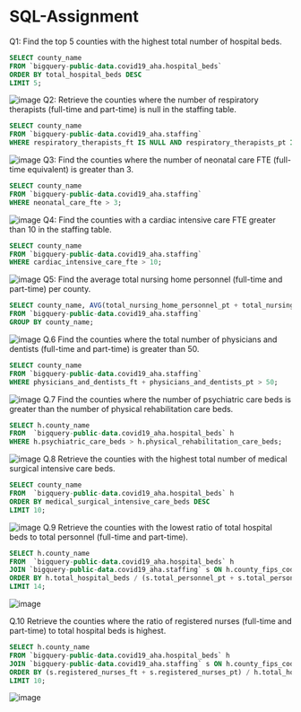 # SQL-Assignment

Q1: Find the top 5 counties with the highest total number of hospital beds.
```sql
SELECT county_name
FROM `bigquery-public-data.covid19_aha.hospital_beds`
ORDER BY total_hospital_beds DESC
LIMIT 5;
```
![image](https://github.com/Varad2408/SQL-Assignment/assets/152723954/a0cabffe-5c2a-4bd3-b3af-1d39c38f2757)
Q2: Retrieve the counties where the number of respiratory therapists (full-time and part-time) is null in the staffing table.
```sql
SELECT county_name
FROM `bigquery-public-data.covid19_aha.staffing`
WHERE respiratory_therapists_ft IS NULL AND respiratory_therapists_pt IS NULL;
```
![image](https://github.com/Varad2408/SQL-Assignment/assets/152723954/4d1828ec-f7fa-41a8-b54c-cc4fe38e1620)
Q3: Find the counties where the number of neonatal care FTE (full-time equivalent) is greater than 3.
```sql
SELECT county_name
FROM `bigquery-public-data.covid19_aha.staffing`
WHERE neonatal_care_fte > 3;
```
![image](https://github.com/Varad2408/SQL-Assignment/assets/152723954/d91ac6d0-852a-4a63-a75f-e78fbbec1998)
Q4: Find the counties with a cardiac intensive care FTE greater than 10 in the staffing table.
```sql
SELECT county_name
FROM `bigquery-public-data.covid19_aha.staffing`
WHERE cardiac_intensive_care_fte > 10;
```
![image](https://github.com/Varad2408/SQL-Assignment/assets/152723954/60424285-4645-4741-b3a9-854ed3b9dc72)
Q5: Find the average total nursing home personnel (full-time and part-time) per county.
```sql
SELECT county_name, AVG(total_nursing_home_personnel_pt + total_nursing_home_personnel_ft) AS avg_personnel
FROM `bigquery-public-data.covid19_aha.staffing`
GROUP BY county_name;
```
![image](https://github.com/Varad2408/SQL-Assignment/assets/152723954/46f578f8-34f9-48c0-8d17-248c57029769)
Q.6 Find the counties where the total number of physicians and dentists (full-time and part-time) is greater than 50.
```sql
SELECT county_name
FROM `bigquery-public-data.covid19_aha.staffing`
WHERE physicians_and_dentists_ft + physicians_and_dentists_pt > 50;
```
![image](https://github.com/Varad2408/SQL-Assignment/assets/152723954/a793bf4c-561b-4f73-974f-6b5ee968b2fc)
Q.7 Find the counties where the number of psychiatric care beds is greater than the number of physical rehabilitation care beds.
```sql
SELECT h.county_name
FROM  `bigquery-public-data.covid19_aha.hospital_beds` h
WHERE h.psychiatric_care_beds > h.physical_rehabilitation_care_beds;
```
![image](https://github.com/Varad2408/SQL-Assignment/assets/152723954/8e02923c-af8d-40e1-a8e9-f5b21a8c70e3)
Q.8 Retrieve the counties with the highest total number of medical surgical intensive care beds.
```sql
SELECT county_name
FROM  `bigquery-public-data.covid19_aha.hospital_beds` h
ORDER BY medical_surgical_intensive_care_beds DESC
LIMIT 10;
```
![image](https://github.com/Varad2408/SQL-Assignment/assets/152723954/aeda8809-5c8e-4861-aeb4-1e33c53d6f27)
Q.9 Retrieve the counties with the lowest ratio of total hospital beds to total personnel (full-time and part-time).
```sql
SELECT h.county_name
FROM  `bigquery-public-data.covid19_aha.hospital_beds` h
JOIN `bigquery-public-data.covid19_aha.staffing` s ON h.county_fips_code = s.county_fips_code
ORDER BY h.total_hospital_beds / (s.total_personnel_pt + s.total_personnel_ft) ASC
LIMIT 14;
```
![image](https://github.com/Varad2408/SQL-Assignment/assets/152723954/4e2d4bfc-7ba1-4b30-a936-a7a7e46bdd53)

Q.10 Retrieve the counties where the ratio of registered nurses (full-time and part-time) to total hospital beds is highest.
```sql
SELECT h.county_name
FROM `bigquery-public-data.covid19_aha.hospital_beds` h
JOIN `bigquery-public-data.covid19_aha.staffing` s ON h.county_fips_code = s.county_fips_code
ORDER BY (s.registered_nurses_ft + s.registered_nurses_pt) / h.total_hospital_beds DESC
LIMIT 10;
```
![image](https://github.com/Varad2408/SQL-Assignment/assets/152723954/a282bc72-94da-4d91-a0a8-fcfead3cc867)







